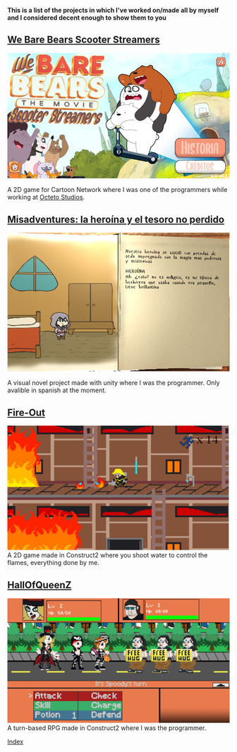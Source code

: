 **This is a list of the projects in which I've worked on/made all by myself and I considered decent enough to show them to you**


## [We Bare Bears Scooter Streamers](https://www.cartoonnetworkasia.com/games/we-bare-bears-the-movie-scooter-streamers/play)
![mis](https://github.com/niquion/niquion.github.io/blob/master/wbb.png?raw=true)

A 2D game for Cartoon Network where I was one of the programmers while working at [Octeto Studios](http://octetostudios.com).

## [Misadventures: la heroína y el tesoro no perdido](https://niquion.itch.io/misadventures)
![mis](https://github.com/niquion/niquion.github.io/blob/master/m.png?raw=true)

A visual novel project made with unity where I was the programmer. Only avalible in spanish at the moment.

## [Fire-Out](https://niquion.itch.io/fire-out)
![FO](https://github.com/niquion/niquion.github.io/blob/master/fo.png?raw=true)
A 2D game made in Construct2 where you shoot water to control the flames, everything done by me.

## [HallOfQueenZ](https://niquion.itch.io/hoq)
![HOQZ](https://github.com/niquion/niquion.github.io/blob/master/hoq.png?raw=true)
A turn-based RPG made in Construct2 where I was the programmer.


[Index](https://niquion.github.io/)
